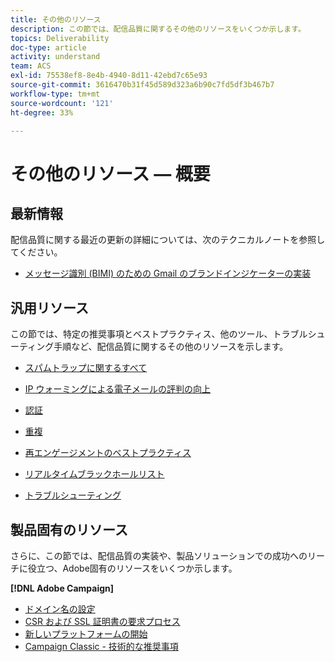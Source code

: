 ```yaml
---
title: その他のリソース
description: この節では、配信品質に関するその他のリソースをいくつか示します。
topics: Deliverability
doc-type: article
activity: understand
team: ACS
exl-id: 75538ef8-8e4b-4940-8d11-42ebd7c65e93
source-git-commit: 3616470b31f45d589d323a6b90c7fd5df3b467b7
workflow-type: tm+mt
source-wordcount: '121'
ht-degree: 33%

---
```


# その他のリソース — 概要

## 最新情報

配信品質に関する最近の更新の詳細については、次のテクニカルノートを参照してください。

* [メッセージ識別 (BIMI) のための Gmail のブランドインジケーターの実装](../technotes/implement-bimi.md)

## 汎用リソース

この節では、特定の推奨事項とベストプラクティス、他のツール、トラブルシューティング手順など、配信品質に関するその他のリソースを示します。

* [スパムトラップに関するすべて](../../help/additional-resources/all-about-spam-traps.md)
* [IP ウォーミングによる電子メールの評判の向上](../../help/additional-resources/increase-reputation-with-ip-warming.md)
* [認証](../../help/additional-resources/authentication.md)
* [重複](../../help/additional-resources/duplicates.md)
* [再エンゲージメントのベストプラクティス](../../help/additional-resources/re-engagement.md)
* [リアルタイムブラックホールリスト](../../help/additional-resources/blocklist-databases.md)
* [トラブルシューティング](../../help/additional-resources/troubleshooting.md)

  <!--
    [IP Certification](../../help/additional-resources/ip-certification.md)
    [Third-party monitoring tools](../../help/additional-resources/third-party-monitoring-tools.md)-->

## 製品固有のリソース

さらに、この節では、配信品質の実装や、製品ソリューションでの成功へのリーチに役立つ、Adobe固有のリソースをいくつか示します。

**[!DNL Adobe Campaign]**

* [ドメイン名の設定](../../help/additional-resources/ac-domain-name-setup.md)
* [CSR および SSL 証明書の要求プロセス](../../help/additional-resources/ac-ssl-certificate-request.md)
* [新しいプラットフォームの開始](../../help/additional-resources/ac-starting-new-platform.md)
* [Campaign Classic - 技術的な推奨事項](../../help/additional-resources/acc-technical-recommendations.md)
